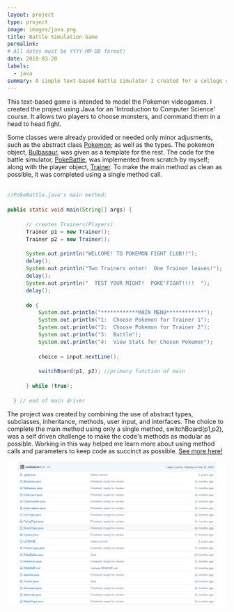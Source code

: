 ```yaml
---
layout: project
type: project
image: images/java.png
title: Battle Simulation Game
permalink:
# All dates must be YYYY-MM-DD format!
date: 2018-03-20
labels:
  - java
summary: A simple text-based battle simulator I created for a college course.
---
```




  This text-based game is intended to model the Pokemon videogames.  I created the project using Java for an 'Introduction to Computer Science' course. It allows two players to choose monsters, and command them in a head to head fight.
  
  Some classes were already provided or needed only minor adjusments, such as the abstract class <a href="https://github.com/cardinalli-uh/battlesim/blob/dev/Pokemon.java">Pokemon</a>; as well as the types.  The pokemon object, <a href="https://github.com/cardinalli-uh/battlesim/blob/dev/Bulbasaur.java">Bulbasaur</a>, was given as a template for the rest. The code for the battle simulator, <a href="https://github.com/cardinalli-uh/battlesim/blob/dev/PokeBattle.java">PokeBattle</a>, was implemented from scratch by myself; along with the player object, <a href="https://github.com/cardinalli-uh/battlesim/blob/dev/Trainer.java">Trainer</a>.  To make the main method as clean as possible, it was completed using a single method call.
  
  ```java
  
  //PokeBattle.java's main method:
  
  public static void main(String[] args) {

		// creates Trainers(Players)
		Trainer p1 = new Trainer();
		Trainer p2 = new Trainer();

		System.out.println("WELCOME! TO POKEMON FIGHT CLUB!!");
		delay();
		System.out.println("Two Trainers enter!  One Trainer leaves!");
		delay();
		System.out.println("  TEST YOUR MIGHT!  POKE'FIGHT!!!!  ");
		delay();

		do {
			System.out.println("************MAIN MENU************");
			System.out.println("1:  Choose Pokemon for Trainer 1");
			System.out.println("2:  Choose Pokemon for Trainer 2");
			System.out.println("3:  Battle");
			System.out.println("4:  View Stats for Chosen Pokemon");

			choice = input.nextLine();

			switchBoard(p1, p2); //primary function of main
			
		} while (true);

	} // end of main driver
  ```
  
  The project was created by combining the use of abstract types, subclasses, inheritance, methods, user input, and interfaces.  The choice to complete the main method using only a single method, switchBoard(p1,p2), was a self driven challenge to make the code's methods as modular as possible.  Working in this way helped me learn more about using method calls and parameters to keep code as succinct as possible. <a href="https://github.com/cardinalli-uh/battlesim/tree/dev">See more here!</a>

<a href="https://github.com/cardinalli-uh/battlesim/tree/dev">
<img class="ui centered rounded huge image" src="/images/ssbattlesimrepo.png">
